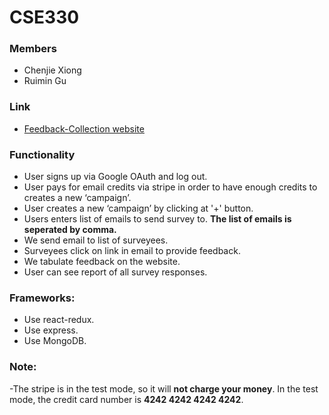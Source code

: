 # CSE330

### Members
- Chenjie Xiong
- Ruimin Gu
### Link
- [Feedback-Collection website](https://cryptic-anchorage-34361.herokuapp.com/)
### Functionality
- User signs up via Google OAuth and log out.
- User pays for email credits via stripe in order to have enough credits to creates a new ‘campaign’.
- User creates a new ‘campaign’ by clicking at '+' button.
-	Users enters list of emails to send survey to. **The list of emails is seperated by comma.**
-	We send email to list of surveyees.
-	Surveyees click on link in email to provide feedback.
-	We tabulate feedback on the website. 
-	User can see report of all survey responses.

### Frameworks:
-	Use react-redux.
-	Use express.
-	Use MongoDB.
### Note:
-The stripe is in the test mode, so it will **not charge your money**. In the test mode, the credit card number is **4242 4242 4242 4242**. 
